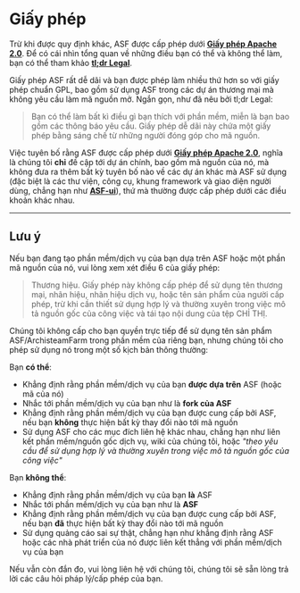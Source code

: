 # Giấy phép

Trừ khi được quy định khác, ASF được cấp phép dưới **[Giấy phép Apache 2.0](https://raw.githubusercontent.com/JustArchiNET/ArchiSteamFarm/main/LICENSE.txt)**. Để có cái nhìn tổng quan về những điều bạn có thể và không thể làm, bạn có thể tham khảo **[tl;dr Legal](https://tldrlegal.com/license/apache-license-2.0-(apache-2.0))**.

Giấy phép ASF rất dễ dãi và bạn được phép làm nhiều thứ hơn so với giấy phép chuẩn GPL, bao gồm sử dụng ASF trong các dự án thương mại mà không yêu cầu làm mã nguồn mở. Ngắn gọn, như đã nêu bởi tl;dr Legal:

> Bạn có thể làm bất kì điều gì bạn thích với phần mềm, miễn là bạn bao gồm các thông báo yêu cầu. Giấy phép dễ dãi này chứa một giấy phép bằng sáng chế từ những người đóng góp cho mã nguồn.

Việc tuyên bố rằng ASF được cấp phép dưới **[Giấy phép Apache 2.0](https://raw.githubusercontent.com/JustArchiNET/ArchiSteamFarm/main/LICENSE.txt)**, nghĩa là chúng tôi **chỉ** đề cập tới dự án chính, bao gồm mã nguồn của nó, mà không đưa ra thêm bất kỳ tuyên bố nào về các dự án khác mà ASF sử dụng (đặc biệt là các thư viện, công cụ, khung framework và giao diện người dùng, chẳng hạn như **[ASF-ui](https://github.com/JustArchiNET/ASF-ui)**), thứ mà thường được cấp phép dưới các điều khoản khác nhau.

-----

## Lưu ý

Nếu bạn đang tạo phần mềm/dịch vụ của bạn dựa trên ASF hoặc một phần mã nguồn của nó, vui lòng xem xét điều 6 của giấy phép:

> Thương hiệu. Giấy phép này không cấp phép để sử dụng tên thương mại, nhãn hiệu, nhãn hiệu dịch vụ, hoặc tên sản phẩm của người cấp phép, trừ khi cần thiết sử dụng hợp lý và thường xuyên trong việc mô tả nguồn gốc của công việc và tái tạo nội dung của tệp CHỈ THỊ.

Chúng tôi không cấp cho bạn quyền trực tiếp để sử dụng tên sản phẩm ASF/ArchisteamFarm trong phần mềm của riêng bạn, nhưng chúng tôi cho phép sử dụng nó trong một số kịch bản thông thường:

Bạn **có thể**:
- Khẳng định rằng phần mềm/dịch vụ của bạn **được dựa trên** ASF (hoặc mã của nó)
- Nhắc tới phần mềm/dịch vụ của bạn như là **fork của ASF**
- Khẳng định rằng phần mềm/dịch vụ của bạn được cung cấp bởi ASF, nếu bạn **không** thực hiện bất kỳ thay đổi nào tới mã nguồn
- Sử dụng ASF cho các mục đích liên hệ khác nhau, chẳng hạn như liên kết phần mềm/nguồn gốc dịch vụ, wiki của chúng tôi, hoặc *"theo yêu cầu để sử dụng hợp lý và thường xuyên trong việc mô tả nguồn gốc của công việc"*

Bạn **không thể**:
- Khẳng định rằng phần mềm/dịch vụ của bạn **là** ASF
- Nhắc tới phần mềm/dịch vụ của bạn như là **ASF**
- Khẳng định rằng phần mềm/dịch vụ của bạn được cung cấp bởi ASF, nếu bạn **đã** thực hiện bất kỳ thay đổi nào tới mã nguồn
- Sử dụng quảng cáo sai sự thật, chẳng hạn như khẳng định rằng ASF hoặc các nhà phát triển của nó được liên kết thẳng với phần mềm/dịch vụ của bạn

Nếu vẫn còn đắn đo, vui lòng liên hệ với chúng tôi, chúng tôi sẽ sẵn lòng trả lời các câu hỏi pháp lý/cấp phép của bạn.